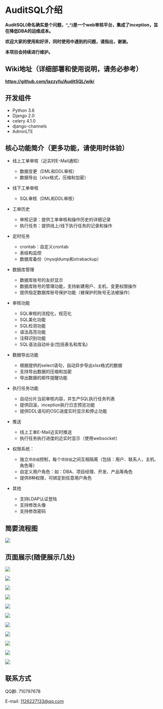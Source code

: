 AuditSQL介绍
===============

**AuditSQL(命名确实是个问题，^_^)是一个web审核平台，集成了inception，旨在降低DBA的运维成本。**

**欢迎大家的使用和好评，同时使用中遇到的问题，请指出，谢谢。**

**本项目会持续进行维护。**

## Wiki地址（详细部署和使用说明，请务必参考）

**https://github.com/lazzyfu/AuditSQL/wiki**

## 开发组件

- Python 3.6
- Django 2.0 
- celery 4.1.0
- django-channels
- AdminLTE

## 核心功能简介（更多功能，请使用时体验）

- 线上工单审核（近实时E-Mail通知）
  - 数据变更（DML和DDL审核）
  - 数据导出（xlsx格式，压缩和加密）

- 线下工单审核
  - SQL审核（DML和DDL审核）
  
- 工单历史
   - 审核记录：提供工单审核和操作历史的详细记录
   - 执行任务：提供线上/线下执行任务的记录和操作

- 定时任务
  - crontab：自定义crontab
  - 表结构监控
  - 数据库备份（mysqldump和xtrabackup）

- 数据库管理
   - 数据库账号的友好显示
   - 数据库账号的管理功能，支持新建用户、主机、变更权限操作
   - 提供指定数据库账号保护功能（被保护的账号无法被操作）

- 审核功能
   - SQL审核的流程化，规范化
   - SQL美化功能
   - SQL检测功能
   - 语法高亮功能
   - 注释识别功能
   - SQL语法自动补全(包括表名和库名)

- 数据导出功能
   - 根据提供的select语句，自动异步导出xlsx格式的数据
   - 支持导出数据的压缩和加密
   - 导出数据的邮件提醒功能

- 执行任务功能
   - 自动分片当前审核内容，并生产SQL执行任务列表
   - 提供回滚，inception执行日志预览功能
   - 提供DDL语句的OSC进度实时显示和停止功能

- 推送
   - 线上工单E-Mail近实时推送
   - 执行任务执行进度的近实时显示（使用websocket）
  
- 权限系统：
  - 独立`项目组`控制，每个`项目组`之间互相隔离（包括：用户、联系人，主机、角色等）
  - 自定义用户角色：如：DBA、项目经理、开发、产品等角色
  - 提供8种权限，可绑定到任意用户角色

- 其他
   - 支持LDAP认证登陆
   - 支持修改头像
   - 支持修改密码


## 简要流程图

![](https://github.com/lazzyfu/AuditSQL/blob/master/media/png/lct.png)

## 页面展示(随便展示几处)

![](https://github.com/lazzyfu/AuditSQL/blob/master/media/png/1.png)

![](https://github.com/lazzyfu/AuditSQL/blob/master/media/png/2.png)

![](https://github.com/lazzyfu/AuditSQL/blob/master/media/png/3.png)

![](https://github.com/lazzyfu/AuditSQL/blob/master/media/png/4.png)

![](https://github.com/lazzyfu/AuditSQL/blob/master/media/png/5.png)

![](https://github.com/lazzyfu/AuditSQL/blob/master/media/png/6.png)

![](https://github.com/lazzyfu/AuditSQL/blob/master/media/png/sql_tips.png)

![](https://github.com/lazzyfu/AuditSQL/blob/master/media/png/backup-list.png)

![](https://github.com/lazzyfu/AuditSQL/blob/master/media/png/backup-create.png)

![](https://github.com/lazzyfu/AuditSQL/blob/master/media/png/backup-preview.png)

![](https://github.com/lazzyfu/AuditSQL/blob/master/media/png/email_notice.png)

## 联系方式
   
QQ群: 710797678

E-mail: 1126227133@qq.com
